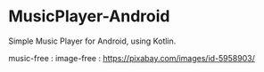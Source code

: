 # MusicPlayer-Android

Simple Music Player for Android, using Kotlin.


music-free : 
image-free : https://pixabay.com/images/id-5958903/ 
 
